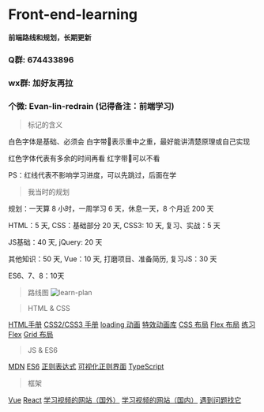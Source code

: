 # Front-end-learning
**前端路线和规划，长期更新**

### Q群: 674433896
### wx群: 加好友再拉
### 个微: Evan-lin-redrain (记得备注：前端学习)

>标记的含义

白色字体是基础、必须会
白字带🌟表示重中之重，最好能讲清楚原理或自己实现

红色字体代表有多余的时间再看
红字带🌟可以不看

PS：红线代表不影响学习进度，可以先跳过，后面在学

>我当时的规划

规划：一天算 8 小时，一周学习 6 天，休息一天，8 个月近 200 天

HTML：5 天,
CSS：基础部分 20 天,
CSS3: 10 天,
复习、实战：5 天

JS基础：40 天,
jQuery: 20 天

其他知识：50 天,
Vue：10 天,
打磨项目、准备简历,
复习JS：30 天

ES6、7、8：10天

>路线图
![learn-plan](https://github.com/SkyLin0909/Front-end-learning/blob/master/leran-plan.png)

>HTML & CSS

[HTML手册](https://www.w3school.com.cn/html5/html5_reference.asp)
[CSS2/CSS3 手册](http://css.cuishifeng.cn/)
[loading 动画](https://www.html5tricks.com/demo/css3-loading-cool-styles/index.html)
[特效动画库](https://animate.style/)
[CSS 布局](http://zh.learnlayout.com/)
[Flex 布局](http://flexboxfroggy.com/)
[练习 Flex](https://www.ruanyifeng.com/blog/2015/07/flex-grammar.html)
[Grid 布局](https://www.ruanyifeng.com/blog/2019/03/grid-layout-tutorial.html)

>JS & ES6

[MDN](https://developer.mozilla.org/zh-CN/docs/Web/JavaScript)
[ES6](https://es6.ruanyifeng.com/)
[正则表达式](https://deerchao.cn/tutorials/regex/regex.htm)
[可视化正则界面](https://regexper.com/)
[TypeScript](https://www.tslang.cn/docs/home.html)

>框架

[Vue](https://cn.vuejs.org/index.html)
[React](https://zh-hans.reactjs.org/docs/getting-started.html)
[学习视频的网站（国外）](https://classroom.udacity.com/me#courses)
[学习视频的网站（国内）](https://www.imooc.com/)
[遇到问题找它](https://stackoverflow.com/)
